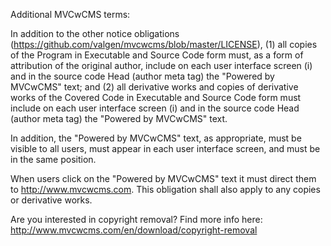 Additional MVCwCMS terms:

In addition to the other notice obligations (https://github.com/valgen/mvcwcms/blob/master/LICENSE), (1) all copies of the Program in Executable and Source Code form must, as a form of attribution of the original author, include on each user interface screen (i) and in the source code Head (author meta tag) the "Powered by MVCwCMS" text; and (2) all derivative works and copies of derivative works of the Covered Code in Executable and Source Code form must include on each user interface screen (i) and in the source code Head (author meta tag) the "Powered by MVCwCMS" text.

In addition, the "Powered by MVCwCMS" text, as appropriate, must be visible to all users, must appear in each user interface screen, and must be in the same position.

When users click on the "Powered by MVCwCMS" text it must direct them to http://www.mvcwcms.com. This obligation shall also apply to any copies or derivative works.

Are you interested in copyright removal? Find more info here: http://www.mvcwcms.com/en/download/copyright-removal
